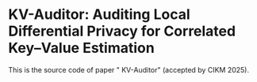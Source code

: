 # KV-Auditor: Auditing Local Differential Privacy for Correlated Key–Value Estimation
This is the source code of paper " KV-Auditor" (accepted by CIKM 2025).
